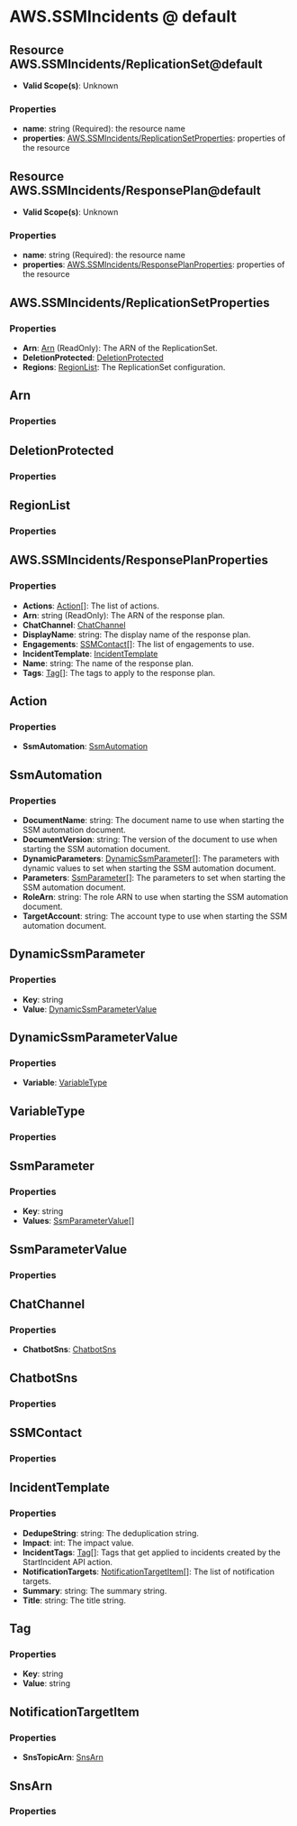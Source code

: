 # AWS.SSMIncidents @ default

## Resource AWS.SSMIncidents/ReplicationSet@default
* **Valid Scope(s)**: Unknown
### Properties
* **name**: string (Required): the resource name
* **properties**: [AWS.SSMIncidents/ReplicationSetProperties](#awsssmincidentsreplicationsetproperties): properties of the resource

## Resource AWS.SSMIncidents/ResponsePlan@default
* **Valid Scope(s)**: Unknown
### Properties
* **name**: string (Required): the resource name
* **properties**: [AWS.SSMIncidents/ResponsePlanProperties](#awsssmincidentsresponseplanproperties): properties of the resource

## AWS.SSMIncidents/ReplicationSetProperties
### Properties
* **Arn**: [Arn](#arn) (ReadOnly): The ARN of the ReplicationSet.
* **DeletionProtected**: [DeletionProtected](#deletionprotected)
* **Regions**: [RegionList](#regionlist): The ReplicationSet configuration.

## Arn
### Properties

## DeletionProtected
### Properties

## RegionList
### Properties

## AWS.SSMIncidents/ResponsePlanProperties
### Properties
* **Actions**: [Action](#action)[]: The list of actions.
* **Arn**: string (ReadOnly): The ARN of the response plan.
* **ChatChannel**: [ChatChannel](#chatchannel)
* **DisplayName**: string: The display name of the response plan.
* **Engagements**: [SSMContact](#ssmcontact)[]: The list of engagements to use.
* **IncidentTemplate**: [IncidentTemplate](#incidenttemplate)
* **Name**: string: The name of the response plan.
* **Tags**: [Tag](#tag)[]: The tags to apply to the response plan.

## Action
### Properties
* **SsmAutomation**: [SsmAutomation](#ssmautomation)

## SsmAutomation
### Properties
* **DocumentName**: string: The document name to use when starting the SSM automation document.
* **DocumentVersion**: string: The version of the document to use when starting the SSM automation document.
* **DynamicParameters**: [DynamicSsmParameter](#dynamicssmparameter)[]: The parameters with dynamic values to set when starting the SSM automation document.
* **Parameters**: [SsmParameter](#ssmparameter)[]: The parameters to set when starting the SSM automation document.
* **RoleArn**: string: The role ARN to use when starting the SSM automation document.
* **TargetAccount**: string: The account type to use when starting the SSM automation document.

## DynamicSsmParameter
### Properties
* **Key**: string
* **Value**: [DynamicSsmParameterValue](#dynamicssmparametervalue)

## DynamicSsmParameterValue
### Properties
* **Variable**: [VariableType](#variabletype)

## VariableType
### Properties

## SsmParameter
### Properties
* **Key**: string
* **Values**: [SsmParameterValue](#ssmparametervalue)[]

## SsmParameterValue
### Properties

## ChatChannel
### Properties
* **ChatbotSns**: [ChatbotSns](#chatbotsns)

## ChatbotSns
### Properties

## SSMContact
### Properties

## IncidentTemplate
### Properties
* **DedupeString**: string: The deduplication string.
* **Impact**: int: The impact value.
* **IncidentTags**: [Tag](#tag)[]: Tags that get applied to incidents created by the StartIncident API action.
* **NotificationTargets**: [NotificationTargetItem](#notificationtargetitem)[]: The list of notification targets.
* **Summary**: string: The summary string.
* **Title**: string: The title string.

## Tag
### Properties
* **Key**: string
* **Value**: string

## NotificationTargetItem
### Properties
* **SnsTopicArn**: [SnsArn](#snsarn)

## SnsArn
### Properties

